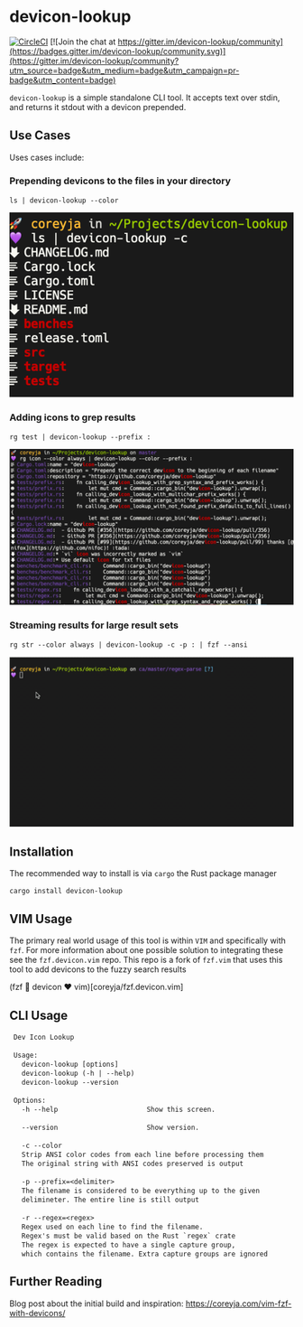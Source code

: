 # devicon-lookup

[![CircleCI](https://circleci.com/gh/coreyja/devicon-lookup.svg?style=svg)](https://circleci.com/gh/coreyja/devicon-lookup) [![Join the chat at https://gitter.im/devicon-lookup/community](https://badges.gitter.im/devicon-lookup/community.svg)](https://gitter.im/devicon-lookup/community?utm_source=badge&utm_medium=badge&utm_campaign=pr-badge&utm_content=badge)

`devicon-lookup` is a simple standalone CLI tool.
It accepts text over stdin, and returns it stdout with a devicon prepended.

## Use Cases

Uses cases include:

### Prepending devicons to the files in your directory

```
ls | devicon-lookup --color
```
![`ls | devicon-lookup --color`](/docs/screenshots/ls.png?raw=true)

### Adding icons to grep results

```
rg test | devicon-lookup --prefix :
```
![`rg test | devicon-lookup --prefix :`](/docs/screenshots/grep.png?raw=true)

### Streaming results for large result sets

```
rg str --color always | devicon-lookup -c -p : | fzf --ansi
```
![`rg str -uuu --color always | devicon-lookup -c -p : | fzf --ansi`](/docs/screenshots/grep+fzf.gif?raw=true)


## Installation

The recommended way to install is via `cargo` the Rust package manager

```
cargo install devicon-lookup
```

## VIM Usage

The primary real world usage of this tool is within `VIM` and specifically with `fzf`.
For more information about one possible solution to integrating these see the `fzf.devicon.vim` repo.
This repo is a fork of `fzf.vim` that uses this tool to add devicons to the fuzzy search results

(fzf 💜 devicon ❤️ vim)[coreyja/fzf.devicon.vim]

## CLI Usage

```
 Dev Icon Lookup

 Usage:
   devicon-lookup [options]
   devicon-lookup (-h | --help)
   devicon-lookup --version

 Options:
   -h --help                      Show this screen.

   --version                      Show version.

   -c --color
   Strip ANSI color codes from each line before processing them
   The original string with ANSI codes preserved is output

   -p --prefix=<delimiter>
   The filename is considered to be everything up to the given
   delimineter. The entire line is still output

   -r --regex=<regex>
   Regex used on each line to find the filename.
   Regex's must be valid based on the Rust `regex` crate
   The regex is expected to have a single capture group,
   which contains the filename. Extra capture groups are ignored
```

## Further Reading

Blog post about the initial build and inspiration: https://coreyja.com/vim-fzf-with-devicons/
